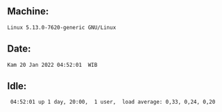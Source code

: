 ## Machine:
```
Linux 5.13.0-7620-generic GNU/Linux
```
## Date:
```
Kam 20 Jan 2022 04:52:01  WIB
```
## Idle:
```
 04:52:01 up 1 day, 20:00,  1 user,  load average: 0,33, 0,24, 0,20
```
